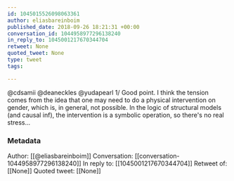 ```yaml
---
id: 1045015526098063361
author: eliasbareinboim
published_date: 2018-09-26 18:21:31 +00:00
conversation_id: 1044958977296138240
in_reply_to: 1045001217670344704
retweet: None
quoted_tweet: None
type: tweet
tags:

---
```


@cdsamii @deaneckles @yudapearl 1/ Good point. I think the tension comes from the idea that one may need to do a physical intervention on gender, which is, in general, not possible. In the logic of structural models (and causal inf), the intervention is a symbolic operation, so there's no real stress...

### Metadata

Author: [[@eliasbareinboim]]
Conversation: [[conversation-1044958977296138240]]
In reply to: [[1045001217670344704]]
Retweet of: [[None]]
Quoted tweet: [[None]]
